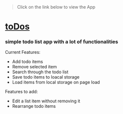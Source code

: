> Click on the link below to view the App

# [toDos](https://aman-maharshi.github.io/vanilla-js/todos)
### simple todo list app with a lot of functionalities

Current Features:
* Add todo items
* Remove selected item
* Search through the todo list
* Save todo items to loacal storage
* Load items from local storage on page load

Features to add:
* Edit a list item without removing it
* Rearrange todo items